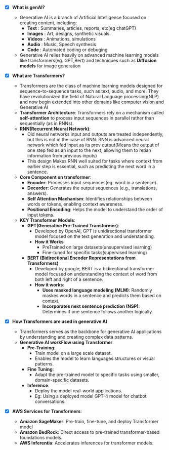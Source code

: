 - [x] **What is genAI?**
    *   Generative AI is a branch of Artificial Intelligence focused on creating content, including:
        *   **Text** : Summaries, articles, reports, etc(eg chatGPT)
        *   **Images** : Art, designs, synthetic visuals.
        *   **Videos** : Animations, simulations
        *   **Audio** : Music, Speech synthesis
        *   **Code** : Automated coding or debuging
    *   Generative AI relies heavily on advanced machine learning models like transformers(eg. GPT,Bert)
    and techniques such as **Diffusion models** for image generation

- [x] **What are Transformers?**
    *   Transformers are the class of machine learning models designed for sequence-to-sequence tasks, such as text, audio, and more. They have revolutionized the field of Natural Language processing(NLP) and now begin extended into other domains like computer vision and Generative AI
    *   **Transformer Architecture**: Transformers rely on a mechanism called **self-attention** to process input sequences in parallel
    rather than sequentially (as in RNNs).
    *   **RNN(Recurrent Neural Network)**: 
        *   Old neural networks input and outputs are treated independently, but this is not in the case of RNN.
        RNN is advanced neural network which fed input as its prev output(Means the output of one step fed as an input to the next, allowing them to retian information from previous inputs)
        *   This design Makes RNN well suited for tasks where context from earlier step is essential, such as predicting the next word in a sentence.   
    *   **Core Component on transformer**:
        *   **Encoder**: Processes input sequences(eg: word in a sentence).
        *   **Decorder**: Generates the output sequences (e.g., translations, answers).
        *   **Self Attention Machanism**: Identifies relationships between words or tokens, enabling context awareness.
        *   **Positional Encoding**: Helps the model to understand the order of input tokens.
    *   **KEY Transformer Models**: 
        *   **GPT(Generative Pre-Trained Transformer)**:
            *   Developed by OpenAI, GPT is unidirectional transformer model focused on the text generation and understanding.
            * **How it Works**
                *   PreTrained on large datasets(unsupervised learning)
                *   Fine-tuned for specific tasks(supervised learning)
        *   **BERT (Bidirectional Encoder Representations from Transformers)**
            *   Developed by google, BERT is a bidirectional transformer model focused on understanding the context of word from both left and right of a sentence.
            * **How it works**:
                *   **Uses masked language modeling (MLM)**: Randomly maskes words in a sentence and predicts them based on context.
                *   **Incorporates next sentence prediction (NSP)**: Determines if one sentence follows another logically.

- [x] **How Transformers are used in generative AI**
    *   Transformers serves as the backbone for generative AI applications by understanding and creating complex data patterns.
    *   **Generative AI workFlow using Transformer**:
        *   **Pre-Training**:
            *   Train model on a large scale dataset.
            *   Enables the model to learn languages structures or visual patterns.
        *   **Fine Tuning**:
            *   Adapt the pre-trained model to specific tasks using smaller, domain-specific datasets.
        *   **Inference**:
            *   Deploy the model real-world applications.
            *   Eg: Using a deployed model GPT-4 model for chatbot conversations.

- [x] **AWS Services for Transformers**:
    *   **Amazon SageMaker**:  Pre-train, fine-tune, and deploy Transformer model
    *   **Amazon BedRock**: Direct access to pre-trained transformer-based foundations models.
    *   **AWS Inferentia**: Accelerates inferences for transformer models.
        






